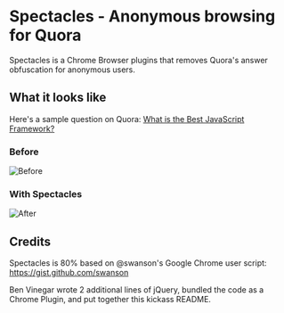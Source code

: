 # Spectacles - Anonymous browsing for Quora

Spectacles is a Chrome Browser plugins that removes Quora's answer obfuscation for anonymous users.

## What it looks like

Here's a sample question on Quora: [What is the Best JavaScript Framework?](http://www.quora.com/What-is-the-best-JavaScript-framework)

### Before

![Before](https://raw.github.com/benvinegar/Spectacles/master/img/before.png)

### With Spectacles

![After](https://raw.github.com/benvinegar/Spectacles/master/img/after.png)

## Credits

Spectacles is 80% based on @swanson's Google Chrome user script: https://gist.github.com/swanson

Ben Vinegar wrote 2 additional lines of jQuery, bundled the code as a Chrome Plugin, and put together this kickass README.